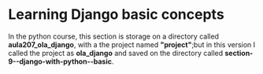 # Learning Django basic concepts

In the python course, this section is storage on a directory called **aula207_ola_django**, with a the project named **"project"**;but in this version I called the project as **ola_django** and saved on the directory called **section-9--django-with-python--basic**.